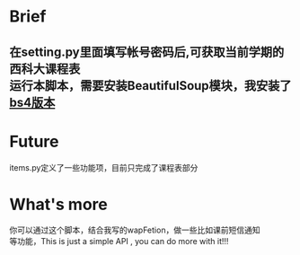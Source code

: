 Brief
================
在setting.py里面填写帐号密码后,可获取当前学期的西科大课程表  
运行本脚本，需要安装BeautifulSoup模块，我安装了[bs4版本](http://www.crummy.com/software/BeautifulSoup/bs4/download/4.1/)
--
Future
================
items.py定义了一些功能项，目前只完成了课程表部分  


What's more
================
你可以通过这个脚本，结合我写的wapFetion，做一些比如课前短信通知  
等功能，This is just a simple API , you can do more with it!!!  
